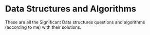# Data Structures and Algorithms
These are all the Significant Data structures questions and algorithms (according to me) with their solutions.
